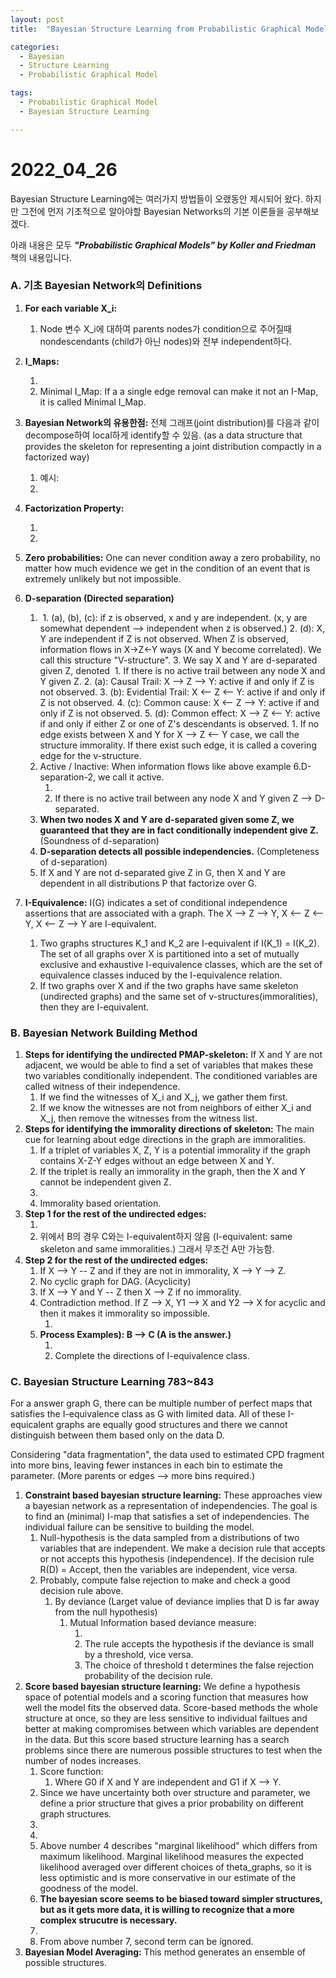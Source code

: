 ```yaml
---
layout: post
title:  "Bayesian Structure Learning from Probabilistic Graphical Model - 리뷰"

categories:
  - Bayesian
  - Structure Learning
  - Probabilistic Graphical Model

tags:
  - Probabilistic Graphical Model
  - Bayesian Structure Learning

---
```


# 2022_04_26

Bayesian Structure Learning에는 여러가지 방법들이 오랬동안 제시되어 왔다. 하지만 그전에 먼저 기초적으로 알아야할 Bayesian Networks의 기본 이론들을 공부해보겠다.

아래 내용은 모두 ***"Probabilistic Graphical Models" by Koller and Friedman*** 책의 내용입니다.

### A. 기초 Bayesian Network의  Definitions

1. **For each variable X_i:** <img src="{{ site.url }}{{ site.baseurl }}/assets/images/image-20220426161956522.png" alt="">
   
   1. Node 변수 X_i에 대하여 parents nodes가 condition으로 주어질때 nondescendants (child가 아닌 nodes)와 전부 independent하다.
   
2. **I_Maps:** 
   1. <img src="{{ site.url }}{{ site.baseurl }}/assets/images/image-20220426162719838.png" alt="">
   2. Minimal I_Map: If a a single edge removal can make it not an I-Map, it is called Minimal I_Map.
   
3. **Bayesian Network의 유용한점:** 전체 그래프(joint distribution)를 다음과 같이 decompose하여 local하게 identify할 수 있음. (as a data structure that provides the skeleton for representing a joint distribution compactly in a factorized way)
   
   1. 예시: <img src="{{ site.url }}{{ site.baseurl }}/assets/images/image-20220426164623913.png" alt="">
   2. <img src="{{ site.url }}{{ site.baseurl }}/assets/images/image-20220426164749446.png" alt="">
   
4. **Factorization Property:**
   1. <img src="{{ site.url }}{{ site.baseurl }}/assets/images/image-20220426165046316.png" alt="">
   2. <img src="{{ site.url }}{{ site.baseurl }}/assets/images/image-20220426165500636.png" alt="">
   
5. **Zero probabilities:** One can never condition away a zero probability, no matter how much evidence we get in the condition of an event that is extremely unlikely but not impossible.

6. **D-separation (Directed separation)**
   
   1. <img src="{{ site.url }}{{ site.baseurl }}/assets/images/image-20220426181245808.png" alt="">
      1. (a), (b), (c): if z is observed, x and y are independent. (x, y are somewhat dependent --> independent when z is observed.)
      2. (d): X, Y are independent if Z is not observed. When Z is observed, information flows in X->Z<-Y ways (X and Y become correlated). We call this structure "V-structure".
      3. We say X and Y are d-separated given Z, denoted <img src="{{ site.url }}{{ site.baseurl }}/assets/images/image-20220427112118195.png" alt="">
         1. If there is no active trail between any node X and Y given Z.
         2. (a): Causal Trail: X --> Z --> Y: active if and only if Z is not observed.
         3. (b): Evidential Trail: X <-- Z <-- Y: active if and only if Z is not observed.
         4. (c): Common cause:   X <-- Z --> Y: active if and only if Z is not observed.
         5. (d): Common effect: X --> Z <-- Y: active if and only if either Z or one of Z's descendants is observed.
            1. If no edge exists between X and Y for X --> Z <-- Y case, we call the structure immorality. If there exist such edge, it is called a covering edge for the v-structure.
   2. Active / Inactive: When information flows like above example 6.D-separation-2, we call it active.
      1. <img src="{{ site.url }}{{ site.baseurl }}/assets/images/image-20220427111605781.png" alt="">
      2. If there is no active trail between any node X and Y given Z --> D-separated.
   3. **When two nodes X and Y are d-separated given some Z, we guaranteed that they are in fact conditionally independent give Z.** (Soundness of d-separation)
   4. **D-separation detects all possible independencies.** (Completeness of d-separation)
   5. If X and Y are not d-separated give Z in G, then X and Y are dependent in all distributions P that factorize over G.
   
7. **I-Equivalence:** I(G) indicates a set of conditional independence assertions that are associated with a graph. The X --> Z --> Y, X <-- Z <-- Y, X <-- Z --> Y are I-equivalent.

   1. Two graphs structures K_1 and K_2 are I-equivalent if I(K_1) = I(K_2). The set of all graphs over X is partitioned into a set of mutually exclusive and exhaustive I-equivalence classes, which are the set of equivalence classes induced by the I-equivalence relation.
   2. If two graphs over X and if the two graphs have same skeleton (undirected graphs) and the same set of v-structures(immoralities), then they are I-equivalent.

   

### B. Bayesian Network Building Method

1. **Steps for identifying the undirected PMAP-skeleton:** If X and Y are not adjacent, we would be able to find a set of variables that makes these two variables conditionally independent. The conditioned variables are called witness of their independence.
   1. If we find the witnesses of X_i and X_j, we gather them first.
   2. If we know the witnesses are not from neighbors of either X_i and X_j, then remove the witnesses from the witness list.
2. **Steps for identifying the immorality directions of skeleton:** The main cue for learning about edge directions in the graph are immoralities. 
   1. If a triplet of variables X, Z, Y is a potential immorality if the graph contains X-Z-Y edges without an edge between X and Y.
   2. If the triplet is really an immorality in the graph, then the X and Y cannot be independent given Z.
   3. <img src="{{ site.url }}{{ site.baseurl }}/assets/images/image-20220427143926854.png" alt="">
   4. Immorality based orientation.
3. **Step 1 for the rest of the undirected edges:**
   1. <img src="{{ site.url }}{{ site.baseurl }}/assets/images/image-20220427145728465.png" alt="">
   2. 위에서 B의 경우 C와는 I-equivalent하지 않음 (I-equivalent: same skeleton and same immoralities.) 그래서 무조건 A만 가능함.
4. **Step 2 for the rest of the undirected edges:**
   1. If X --> Y -- Z and if they are not in immorality, X --> Y --> Z.
   2. No cyclic graph for DAG. (Acyclicity)
   3. If X --> Y and Y -- Z then X --> Z if no immorality.
   4. Contradiction method. If Z --> X, Y1 --> X and Y2 --> X for acyclic and then it makes it immorality so impossible.
      1. <img src="{{ site.url }}{{ site.baseurl }}/assets/images/image-20220427151755483.png" alt="">
   5. **Process Examples): B --> C (A is the answer.)**
      1. <img src="{{ site.url }}{{ site.baseurl }}/assets/images/image-20220427160414129.png" alt="">
      2. Complete the directions of I-equivalence class.



### C. Bayesian Structure Learning 783~843

For a answer graph G, there can be multiple number of perfect maps that satisfies the I-equivalence class as G with limited data. All of these I-equicalent graphs are equally good structures and there we cannot distinguish between them based only on the data D.

Considering "data fragmentation", the data used to estimated CPD fragment into more bins, leaving fewer instances in each bin to estimate the parameter. (More parents or edges --> more bins required.)

1. **Constraint based bayesian structure learning:** These approaches view a bayesian network as a representation of independencies. The goal is to find an (minimal) I-map that satisfies a set of independencies. The individual failure can be sensitive to building the model.
   1. Null-hypothesis is the data sampled from a distributions of two variables that are independent. We make a decision rule that accepts or not accepts this hypothesis (independence). If the decision rule R(D) = Accept, then the variables are independent, vice versa.
   2. Probably, compute false rejection to make and check a good decision rule above.
      1. By deviance (Larget value of deviance implies that D is far away from the null hypothesis)
         1. Mutual Information based deviance measure:
            1. <img src="{{ site.url }}{{ site.baseurl }}/assets/images/image-20220427192137983.png" alt="">
            2. The rule accepts the hypothesis if the deviance is small by a threshold, vice versa.
            3. The choice of threshold t determines the false rejection probability of the decision rule.
2. **Score based bayesian structure learning:** We define a hypothesis space of potential models and a scoring function that measures how well the model fits the observed data. Score-based methods the whole structure at once, so they are less sensitive to individual failtues and better at making compromises between which variables are dependent in the data. But this score based structure learning has a search problems since there are numerous possible structures to test when the number of nodes increases.
   1. Score function: <img src="{{ site.url }}{{ site.baseurl }}/assets/images/image-20220429005056124.png" alt="">
      1. Where G0 if X and Y are independent and G1 if X --> Y.
   2. Since we have uncertainty both over structure and parameter, we define a prior structure that gives a prior probability on different graph structures.
   3. <img src="{{ site.url }}{{ site.baseurl }}/assets/images/image-20220502103139180.png" alt="">
   4. <img src="{{ site.url }}{{ site.baseurl }}/assets/images/image-20220502103154312.png" alt="">
   5. Above number 4 describes "marginal likelihood" which differs from maximum likelihood. Marginal likelihood measures the expected likelihood averaged over different choices of theta_graphs, so it is less optimistic and is more conservative in our estimate of the goodness of the model.
   6. **The bayesian score seems to be biased toward simpler structures, but as it gets more data, it is willing to recognize that a more complex strucutre is necessary.**
   7. <img src="{{ site.url }}{{ site.baseurl }}/assets/images/image-20220502104644013.png" alt="">
   8. From above number 7, second term can be ignored.
3. **Bayesian Model Averaging:** This method generates an ensemble of possible structures.


